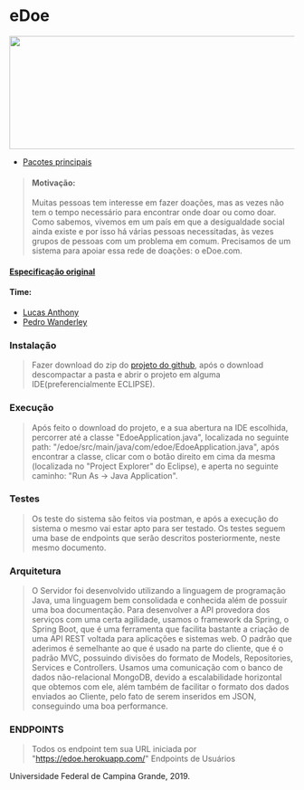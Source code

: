 # eDoe

<p align="center">
  <img src="https://lh6.googleusercontent.com/lT7mQse0ChZB0iMO0MMXZp_k-nTqtyfY9_FuNl7eELiVQcjRztnz5d1Iu_m39pKhGeXP8-37MfmRQlkszMDEDyjlgxSfa7_5nsbJEJjkmztA0St3wy4art8UIGekWKjQOINpxtgo" height="200" width="600"> 
</p>

* [Pacotes principais](https://github.com/lucasanthony/edoe/tree/master/src/main/java/com)

>#### Motivação:
>Muitas pessoas tem interesse em fazer doações, mas as vezes não tem o tempo necessário para encontrar onde doar ou como doar. Como sabemos, vivemos em um país em que a desigualdade social ainda existe e por isso há várias pessoas necessitadas, às vezes grupos de pessoas com um problema em comum. Precisamos de um sistema para apoiar essa rede de doações: o eDoe.com.

#### [Especificação original](https://docs.google.com/document/d/e/2PACX-1vST2TI5lDbtMlv8rhFYJkYnrfgqzyWDv6DDvvAajz3_KK4tAs_UnAbYdI6oeMQA6jEHo5HwUAatHmd8/pub)

#### Time:
* [Lucas Anthony](https://github.com/lucasanthony)
* [Pedro Wanderley](https://github.com/pedrofwanderley)

### Instalação
>Fazer download do zip do [projeto do github](https://github.com/lucasanthony/edoe), após o download descompactar a pasta e abrir o projeto em alguma IDE(preferencialmente ECLIPSE).

### Execução
>Após feito o download do projeto, e a sua abertura na IDE escolhida, percorrer até a classe "EdoeApplication.java", localizada no seguinte path: "/edoe/src/main/java/com/edoe/EdoeApplication.java", após encontrar a classe, clicar com o botão direito em cima da mesma (localizada no "Project Explorer" do Eclipse), e aperta no seguinte caminho: "Run As -> Java Application".

### Testes
>Os teste do sistema são feitos via postman, e após a execução do sistema o mesmo vai estar apto para ser testado. Os testes seguem uma base de endpoints que serão descritos posteriormente, neste mesmo documento.

### Arquitetura

>O Servidor foi desenvolvido utilizando a linguagem de programação Java, uma linguagem bem consolidada e conhecida além de possuir uma boa documentação. Para desenvolver a API provedora dos serviços com uma certa agilidade, usamos o framework da Spring, o Spring Boot, que é uma ferramenta que facilita bastante a criação de uma API REST voltada para aplicações e sistemas web. O padrão que aderimos é semelhante ao que é usado na parte do cliente, que é o padrão MVC, possuindo divisões do formato de Models, Repositories, Services e Controllers. Usamos uma comunicação com o banco de dados não-relacional MongoDB, devido a escalabilidade horizontal que obtemos com ele, além também de facilitar o formato dos dados enviados ao Cliente, pelo fato de serem inseridos em JSON, conseguindo uma boa performance.


### ENDPOINTS
>Todos os endpoint tem sua URL iniciada por "https://edoe.herokuapp.com/"
>Endpoints de Usuários

Universidade Federal de Campina Grande, 2019.
